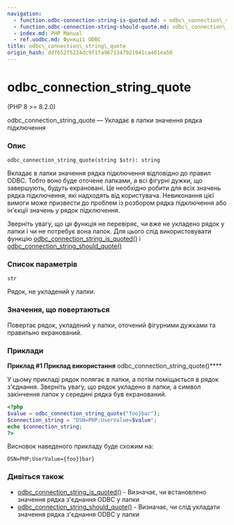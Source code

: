 ```yaml
---
navigation:
  - function.odbc-connection-string-is-quoted.md: « odbc\_connection\_string\_is\_quoted
  - function.odbc-connection-string-should-quote.md: odbc\_connection\_string\_should\_quote »
  - index.md: PHP Manual
  - ref.uodbc.md: Функції ODBC
title: odbc\_connection\_string\_quote
origin_hash: ddf652f5224dc9f1fa9671347921941ca401ea50
---
```

# odbc\_connection\_string\_quote

(PHP 8 >= 8.2.0)

odbc\_connection\_string\_quote — Укладає в лапки значення рядка підключення

### Опис

```methodsynopsis
odbc_connection_string_quote(string $str): string
```

Вкладає в лапки значення рядка підключення відповідно до правил ODBC. Тобто воно буде оточене лапками, а всі фігурні дужки, що завершують, будуть екрановані. Це необхідно робити для всіх значень рядка підключення, які надходять від користувача. Невиконання цієї вимоги може призвести до проблем із розбором рядка підключення або ін'єкції значень у рядок підключення.

Зверніть увагу, що ця функція не перевіряє, чи вже не укладено рядок у лапки і чи не потребує вона лапок. Для цього слід використовувати функцію [odbc\_connection\_string\_is\_quoted()](function.odbc-connection-string-is-quoted.md) і [odbc\_connection\_string\_should\_quote()](function.odbc-connection-string-should-quote.md)

### Список параметрів

`str`

Рядок, не укладений у лапки.

### Значення, що повертаються

Повертає рядок, укладений у лапки, оточений фігурними дужками та правильно екранований.

### Приклади

**Приклад #1 Приклад використання** odbc\_connection\_string\_quote()\*\*\*\*

У цьому прикладі рядок полягає в лапки, а потім поміщається в рядок з'єднання. Зверніть увагу, що рядок укладено в лапки, а символ закінчення лапок у середині рядка був екранований.

```php
<?php
$value = odbc_connection_string_quote("foo}bar");
$connection_string = "DSN=PHP;UserValue=$value";
echo $connection_string;
?>
```

Висновок наведеного прикладу буде схожим на:

```
DSN=PHP;UserValue={foo}}bar}
```

### Дивіться також

-   [odbc\_connection\_string\_is\_quoted()](function.odbc-connection-string-is-quoted.md) \- Визначає, чи встановлено значення рядка з'єднання ODBC у лапки
-   [odbc\_connection\_string\_should\_quote()](function.odbc-connection-string-should-quote.md) \- Визначає, чи слід укладати значення рядка з'єднання ODBC у лапки
